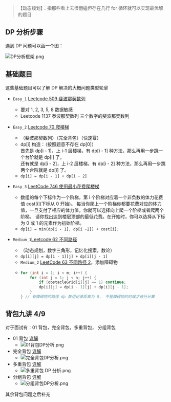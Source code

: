 > 【动态规划】：指那些看上去很懵逼但存在几行 for 循环就可以实现最优解的题目

## DP 分析步骤

遇到 DP 问题可以画一个图：

![DP分析框架.png](https://cdn.acwing.com/media/article/image/2021/08/11/101476_c99d7ec5f9-DP分析框架.png) 

## 基础题目

这些基础题目可以了解 DP 解决的大概问题类型轮廓

- `Easy_1` [Leetcode 509 斐波那契数列](https://github.com/youngyangyang04/leetcode-master/blob/master/problems/0509.%E6%96%90%E6%B3%A2%E9%82%A3%E5%A5%91%E6%95%B0.md)
  - 要对 1, 2, 3, 5, 8 数据敏感
  - Leetcode 1137 泰波那契数列 三个数字的斐波那契数列

- `Easy_2` [Leetcode 70 爬楼梯](https://github.com/youngyangyang04/leetcode-master/blob/master/problems/0070.%E7%88%AC%E6%A5%BC%E6%A2%AF.md)
  - （斐波那契数列）（完全背包）（快速幂）
  - dp[i] 构造：（按照题意不存在 dp[0]）  
    首先是 dp[i - 1]，上 i-1 层楼梯，有 dp[i - 1] 种方法，那么再用一步跳一个台阶就是 dp[i] 了。  
    还有就是 dp[i - 2]，上 i-2 层楼梯，有 dp[i - 2] 种方法，那么再用一步跳两个台阶就是 dp[i] 了。  
  - `dp[i] = dp[i - 1] + dp[i - 2]`
- `Easy_3` [LeetCode 746 使用最小花费爬楼梯](https://github.com/youngyangyang04/leetcode-master/blob/master/problems/0746.%E4%BD%BF%E7%94%A8%E6%9C%80%E5%B0%8F%E8%8A%B1%E8%B4%B9%E7%88%AC%E6%A5%BC%E6%A2%AF.md)
  - 数组的每个下标作为一个阶梯，第 i 个阶梯对应着一个非负数的体力花费值 cost[i](下标从 0 开始)。
    每当你爬上一个阶梯你都要花费对应的体力值，一旦支付了相应的体力值，你就可以选择向上爬一个阶梯或者爬两个阶梯。
    请你找出达到楼层顶部的最低花费。在开始时，你可以选择从下标为 0 或 1 的元素作为初始阶梯。
  - `dp[i] = min(dp[i - 1], dp[i -2]) + cost[i];`
- `Medium_1`[Leetcode 62 不同路径](https://github.com/youngyangyang04/leetcode-master/blob/master/problems/0062.%E4%B8%8D%E5%90%8C%E8%B7%AF%E5%BE%84.md)
  - （动态规划，数字三角形，记忆化搜索，数论）
  - `dp[i][j] = dp[i - 1][j] + dp[i][j - 1]`
  - `Medium_2` [LeetCode 63 不同路径 2](https://github.com/youngyangyang04/leetcode-master/blob/master/problems/0063.%E4%B8%8D%E5%90%8C%E8%B7%AF%E5%BE%84II.md)，添加障碍物
  - ``` cpp
    for (int i = 1; i < m; i++) {
        for (int j = 1; j < n; j++) {
            if (obstacleGrid[i][j] == 1) continue;
            dp[i][j] = dp[i - 1][j] + dp[i][j - 1];
        }
    } // 有障碍物的路径 dp 数组记录距离为 0， 不是障碍物的时候才进行计算 
    ```

## 背包九讲 4/9

对于面试有：01 背包，完全背包，多重背包， 分组背包

- 01 背包 [详解](https://github.com/fengwei2002/Algorithm/blob/main/Markdown/DP_001_01%E8%83%8C%E5%8C%85.md)
  - ![01背包DP分析.png](https://cdn.acwing.com/media/article/image/2021/08/11/101476_9478d007fa-01背包DP分析.png) 
- 完全背包 [详解](https://github.com/fengwei2002/Algorithm/blob/main/Markdown/DP_002_%E5%AE%8C%E5%85%A8%E8%83%8C%E5%8C%85.md)
  - ![完全背包DP分析.png](https://cdn.acwing.com/media/article/image/2021/08/11/101476_e43fbe84fa-完全背包DP分析.png) 
- 多重背包 [详解](https://github.com/fengwei2002/Algorithm/blob/main/Markdown/DP_003_%E5%A4%9A%E9%87%8D%E8%83%8C%E5%8C%85.md)
  - ![多重背包 DP 分析.png](https://cdn.acwing.com/media/article/image/2021/08/11/101476_aa17c55cfa-多重背包DP-分析.png) 
- 分组背包 [详解](https://github.com/fengwei2002/Algorithm/blob/main/Markdown/DP_004%E5%88%86%E7%BB%84%E8%83%8C%E5%8C%85.md)
  - ![分组背包DP分析.png](https://cdn.acwing.com/media/article/image/2021/08/11/101476_9f18e718fa-分组背包DP分析.png) 

其余背包问题之后补充



